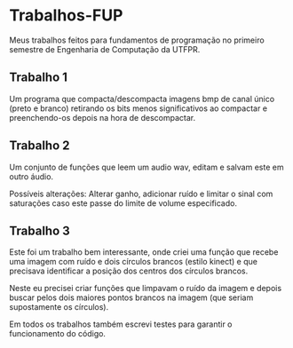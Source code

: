 # Trabalhos-FUP

Meus trabalhos feitos para fundamentos de programação no primeiro semestre de Engenharia de Computação da UTFPR.

## Trabalho 1

Um programa que compacta/descompacta imagens bmp de canal único (preto e branco) retirando os bits menos significativos ao compactar e preenchendo-os depois na hora de descompactar.

## Trabalho 2

Um conjunto de funções que leem um audio wav, editam e salvam este em outro áudio.

Possíveis alterações: Alterar ganho, adicionar ruído e limitar o sinal com saturações caso este passe do limite de volume especificado.

## Trabalho 3

Este foi um trabalho bem interessante, onde criei uma função que recebe uma imagem com ruído e dois círculos brancos (estilo kinect) e que precisava identificar a posição dos centros dos círculos brancos.

Neste eu precisei criar funções que limpavam o ruído da imagem e depois buscar pelos dois maiores pontos brancos na imagem (que seriam supostamente os círculos).

Em todos os trabalhos também escrevi testes para garantir o funcionamento do código.
